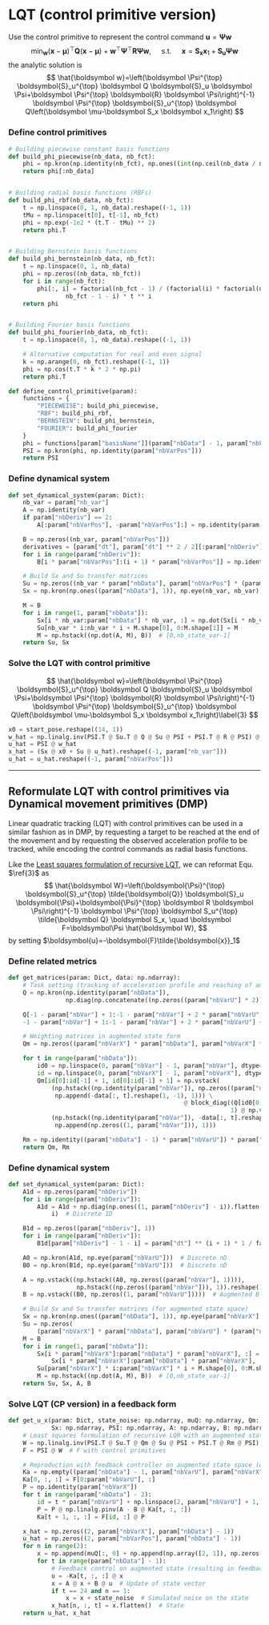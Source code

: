 # LQT (control primitive version)

Use the control primitive to represent the control command $\boldsymbol{u}=\boldsymbol \Psi \boldsymbol{w}$ 
$$
\min _{\boldsymbol{w}}(\boldsymbol{x}-\boldsymbol{\mu})^{\top} \boldsymbol{Q}(\boldsymbol{x}-\boldsymbol{\mu})+\boldsymbol{w}^{\top} \boldsymbol\Psi^{\top} \boldsymbol{R} \boldsymbol\Psi \boldsymbol{w}, \quad \text { s.t. } \quad \boldsymbol{x}=\boldsymbol{S}_{\boldsymbol{x}} \boldsymbol{x}_1+\boldsymbol{S}_{\boldsymbol{u}} \boldsymbol \Psi \boldsymbol{w}
$$
the analytic solution is 
$$
\hat{\boldsymbol w}=\left(\boldsymbol \Psi^{\top} \boldsymbol{S}_u^{\top} \boldsymbol Q \boldsymbol{S}_u \boldsymbol \Psi+\boldsymbol \Psi^{\top} \boldsymbol{R} \boldsymbol \Psi\right)^{-1} \boldsymbol \Psi^{\top} \boldsymbol{S}_u^{\top} \boldsymbol Q\left(\boldsymbol \mu-\boldsymbol S_x \boldsymbol x_1\right)
$$

### Define control primitives

```python
# Building piecewise constant basis functions
def build_phi_piecewise(nb_data, nb_fct):
    phi = np.kron(np.identity(nb_fct), np.ones((int(np.ceil(nb_data / nb_fct)), 1)))
    return phi[:nb_data]


# Building radial basis functions (RBFs)
def build_phi_rbf(nb_data, nb_fct):
    t = np.linspace(0, 1, nb_data).reshape((-1, 1))
    tMu = np.linspace(t[0], t[-1], nb_fct)
    phi = np.exp(-1e2 * (t.T - tMu) ** 2)
    return phi.T


# Building Bernstein basis functions
def build_phi_bernstein(nb_data, nb_fct):
    t = np.linspace(0, 1, nb_data)
    phi = np.zeros((nb_data, nb_fct))
    for i in range(nb_fct):
        phi[:, i] = factorial(nb_fct - 1) / (factorial(i) * factorial(nb_fct - 1 - i)) * (1 - t) ** (
                nb_fct - 1 - i) * t ** i
    return phi


# Building Fourier basis functions
def build_phi_fourier(nb_data, nb_fct):
    t = np.linspace(0, 1, nb_data).reshape((-1, 1))

    # Alternative computation for real and even signal
    k = np.arange(0, nb_fct).reshape((-1, 1))
    phi = np.cos(t.T * k * 2 * np.pi)
    return phi.T

def define_control_primitive(param):
    functions = {
        "PIECEWEISE": build_phi_piecewise,
        "RBF": build_phi_rbf,
        "BERNSTEIN": build_phi_bernstein,
        "FOURIER": build_phi_fourier
    }
    phi = functions[param["basisName"]](param["nbData"] - 1, param["nbFct"])
    PSI = np.kron(phi, np.identity(param["nbVarPos"]))
    return PSI
```

### Define dynamical system

```python
def set_dynamical_system(param: Dict):
    nb_var = param["nb_var"]
    A = np.identity(nb_var)
    if param["nbDeriv"] == 2:
        A[:param["nbVarPos"], -param["nbVarPos"]:] = np.identity(param["nbVarPos"]) * param["dt"]

    B = np.zeros((nb_var, param["nbVarPos"]))
    derivatives = [param["dt"], param["dt"] ** 2 / 2][:param["nbDeriv"]]
    for i in range(param["nbDeriv"]):
        B[i * param["nbVarPos"]:(i + 1) * param["nbVarPos"]] = np.identity(param["nbVarPos"]) * derivatives[::-1][i]

    # Build Sx and Su transfer matrices
    Su = np.zeros((nb_var * param["nbData"], param["nbVarPos"] * (param["nbData"] - 1)))  # It's maybe n-1 not sure
    Sx = np.kron(np.ones((param["nbData"], 1)), np.eye(nb_var, nb_var))

    M = B
    for i in range(1, param["nbData"]):
        Sx[i * nb_var:param["nbData"] * nb_var, :] = np.dot(Sx[i * nb_var:param["nbData"] * nb_var, :], A)
        Su[nb_var * i:nb_var * i + M.shape[0], 0:M.shape[1]] = M
        M = np.hstack((np.dot(A, M), B))  # [0,nb_state_var-1]
    return Su, Sx
```

### Solve the LQT with control primitive 

$$
\hat{\boldsymbol w}=\left(\boldsymbol \Psi^{\top} \boldsymbol{S}_u^{\top} \boldsymbol Q \boldsymbol{S}_u \boldsymbol \Psi+\boldsymbol \Psi^{\top} \boldsymbol{R} \boldsymbol \Psi\right)^{-1} \boldsymbol \Psi^{\top} \boldsymbol{S}_u^{\top} \boldsymbol Q\left(\boldsymbol \mu-\boldsymbol S_x \boldsymbol x_1\right)\label{3}
$$

```python
x0 = start_pose.reshape((14, 1))
w_hat = np.linalg.inv(PSI.T @ Su.T @ Q @ Su @ PSI + PSI.T @ R @ PSI) @ PSI.T @ Su.T @ Q @ (muQ - Sx @ x0)
u_hat = PSI @ w_hat
x_hat = (Sx @ x0 + Su @ u_hat).reshape((-1, param["nb_var"]))
u_hat = u_hat.reshape((-1, param["nbVarPos"]))
```

---

## Reformulate LQT with control primitives via Dynamical movement primitives (DMP) 

Linear quadratic tracking (LQT) with control primitives can be used in a similar fashion as in DMP, by requesting a target to be reached at the end of the movement and by requesting the observed acceleration profile to be tracked, while encoding the control commands as radial basis functions.



Like the [Least squares formulation of recursive LQT](./lqt_fb.md), we can reformat Equ.  $\ref{3}$ as
$$
\hat{\boldsymbol W}=\left(\boldsymbol{\Psi}^{\top} \boldsymbol{S}_u^{\top} \tilde{\boldsymbol{Q}} \boldsymbol{S}_u \boldsymbol{\Psi}+\boldsymbol{\Psi}^{\top} \boldsymbol R \boldsymbol \Psi\right)^{-1} \boldsymbol \Psi^{\top} \boldsymbol S_u^{\top} \tilde{\boldsymbol Q} \boldsymbol S_x, \quad \boldsymbol F=\boldsymbol\Psi \hat{\boldsymbol W},
$$
by setting $\boldsymbol{u}=-\boldsymbol{F}\tilde{\boldsymbol{x}}_1$

### Define related metrics

```python
def get_matrices(param: Dict, data: np.ndarray):
    # Task setting (tracking of acceleration profile and reaching of an end-point)
    Q = np.kron(np.identity(param["nbData"]),
                np.diag(np.concatenate((np.zeros((param["nbVarU"] * 2)), np.ones(param["nbVarU"]) * 1e-6))))

    Q[-1 - param["nbVar"] + 1:-1 - param["nbVar"] + 2 * param["nbVarU"] + 1,
    -1 - param["nbVar"] + 1:-1 - param["nbVar"] + 2 * param["nbVarU"] + 1] = np.identity(2 * param["nbVarU"]) * 1e0

    # Weighting matrices in augmented state form
    Qm = np.zeros((param["nbVarX"] * param["nbData"], param["nbVarX"] * param["nbData"]))

    for t in range(param["nbData"]):
        id0 = np.linspace(0, param["nbVar"] - 1, param["nbVar"], dtype=int) + t * param["nbVar"]
        id = np.linspace(0, param["nbVarX"] - 1, param["nbVarX"], dtype=int) + t * param["nbVarX"]
        Qm[id[0]:id[-1] + 1, id[0]:id[-1] + 1] = np.vstack(
            (np.hstack((np.identity(param["nbVar"]), np.zeros((param["nbVar"], 1)))),
             np.append(-data[:, t].reshape(1, -1), 1))) \
                                                 @ block_diag((Q[id0[0]:id0[-1] + 1, id0[0]:id0[-1] + 1]),
                                                              1) @ np.vstack(
            (np.hstack((np.identity(param["nbVar"]), -data[:, t].reshape(-1, 1))),
             np.append(np.zeros((1, param["nbVar"])), 1)))

    Rm = np.identity((param["nbData"] - 1) * param["nbVarU"]) * param["rfactor"]
    return Qm, Rm
```

### Define dynamical system

```python
def set_dynamical_system(param: Dict):
    A1d = np.zeros(param["nbDeriv"])
    for i in range(param["nbDeriv"]):
        A1d = A1d + np.diag(np.ones((1, param["nbDeriv"] - i)).flatten(), i) * param["dt"] ** i * 1 / factorial(
            i)  # Discrete 1D

    B1d = np.zeros((param["nbDeriv"], 1))
    for i in range(param["nbDeriv"]):
        B1d[param["nbDeriv"] - 1 - i] = param["dt"] ** (i + 1) * 1 / factorial(i + 1)  # Discrete 1D

    A0 = np.kron(A1d, np.eye(param["nbVarU"]))  # Discrete nD
    B0 = np.kron(B1d, np.eye(param["nbVarU"]))  # Discrete nD

    A = np.vstack((np.hstack((A0, np.zeros((param["nbVar"], 1)))),
                   np.hstack((np.zeros((param["nbVar"])), 1)).reshape(1, -1)))  # Augmented A (homogeneous)
    B = np.vstack((B0, np.zeros((1, param["nbVarU"]))))  # Augmented B (homogeneous)

    # Build Sx and Su transfer matrices (for augmented state space)
    Sx = np.kron(np.ones((param["nbData"], 1)), np.eye(param["nbVarX"], param["nbVarX"]))
    Su = np.zeros(
        (param["nbVarX"] * param["nbData"], param["nbVarU"] * (param["nbData"] - 1)))  # It's maybe n-1 not sure
    M = B
    for i in range(1, param["nbData"]):
        Sx[i * param["nbVarX"]:param["nbData"] * param["nbVarX"], :] = np.dot(
            Sx[i * param["nbVarX"]:param["nbData"] * param["nbVarX"], :], A)
        Su[param["nbVarX"] * i:param["nbVarX"] * i + M.shape[0], 0:M.shape[1]] = M
        M = np.hstack((np.dot(A, M), B))  # [0,nb_state_var-1]
    return Su, Sx, A, B
```

### Solve LQT (CP version) in a feedback form

```python
def get_u_x(param: Dict, state_noise: np.ndarray, muQ: np.ndarray, Qm: np.ndarray, Rm: np.ndarray, Su: np.ndarray,
            Sx: np.ndarray, PSI: np.ndarray, A: np.ndarray, B: np.ndarray) -> Tuple[np.ndarray, np.ndarray]:
    # Least squares formulation of recursive LQR with an augmented state space and control primitives
    W = np.linalg.inv(PSI.T @ Su.T @ Qm @ Su @ PSI + PSI.T @ Rm @ PSI) @ PSI.T @ Su.T @ Qm @ Sx
    F = PSI @ W  # F with control primitives

    # Reproduction with feedback controller on augmented state space (with CP)
    Ka = np.empty((param["nbData"] - 1, param["nbVarU"], param["nbVarX"]))
    Ka[0, :, :] = F[0:param["nbVarU"], :]
    P = np.identity(param["nbVarX"])
    for t in range(param["nbData"] - 2):
        id = t * param["nbVarU"] + np.linspace(2, param["nbVarU"] + 1, param["nbVarU"], dtype=int)
        P = P @ np.linalg.pinv(A - B @ Ka[t, :, :])
        Ka[t + 1, :, :] = F[id, :] @ P

    x_hat = np.zeros((2, param["nbVarX"], param["nbData"] - 1))
    u_hat = np.zeros((2, param["nbVarPos"], param["nbData"] - 1))
    for n in range(2):
        x = np.append(muQ[:, 0] + np.append(np.array([2, 1]), np.zeros(param["nbVar"] - 2)), 1).reshape(-1, 1)
        for t in range(param["nbData"] - 1):
            # Feedback control on augmented state (resulting in feedback and feedforward terms on state)
            u = -Ka[t, :, :] @ x
            x = A @ x + B @ u  # Update of state vector
            if t == 24 and n == 1:
                x = x + state_noise  # Simulated noise on the state
            x_hat[n, :, t] = x.flatten()  # State
    return u_hat, x_hat
```

